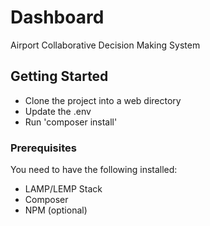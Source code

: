 # Dashboard
Airport Collaborative Decision Making System

## Getting Started

- Clone the project into a web directory
- Update the .env
- Run 'composer install'

### Prerequisites

You need to have the following installed:
- LAMP/LEMP Stack
- Composer
- NPM (optional)



